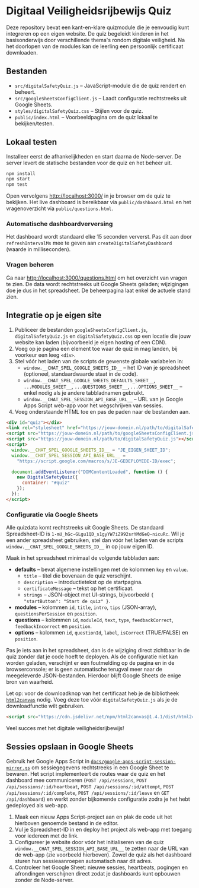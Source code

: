 # Digitaal Veiligheidsrijbewijs Quiz

Deze repository bevat een kant-en-klare quizmodule die je eenvoudig kunt integreren op een eigen website. De quiz begeleidt kinderen in het basisonderwijs door verschillende thema's rondom digitale veiligheid. Na het doorlopen van de modules kan de leerling een persoonlijk certificaat downloaden.

## Bestanden

- `src/digitalSafetyQuiz.js` – JavaScript-module die de quiz rendert en beheert.
- `src/googleSheetsConfigClient.js` – Laadt configuratie rechtstreeks uit Google Sheets.
- `styles/digitalSafetyQuiz.css` – Stijlen voor de quiz.
- `public/index.html` – Voorbeeldpagina om de quiz lokaal te bekijken/testen.

## Lokaal testen

Installeer eerst de afhankelijkheden en start daarna de Node-server. De server levert de statische bestanden voor de quiz en het beheer uit.

```bash
npm install
npm start
npm test
```

Open vervolgens [http://localhost:3000/](http://localhost:3000/) in je browser om de quiz te bekijken. Het live dashboard is bereikbaar via `public/dashboard.html` en het vragenoverzicht via `public/questions.html`.

### Automatische dashboardverversing

Het dashboard wordt standaard elke 15 seconden ververst. Pas dit aan door `refreshIntervalMs` mee te geven aan `createDigitalSafetyDashboard` (waarde in milliseconden).

### Vragen beheren

Ga naar [http://localhost:3000/questions.html](http://localhost:3000/questions.html) om het overzicht van vragen te zien. De data wordt rechtstreeks uit Google Sheets geladen; wijzigingen doe je dus in het spreadsheet. De beheerpagina laat enkel de actuele stand zien.

## Integratie op je eigen site

1. Publiceer de bestanden `googleSheetsConfigClient.js`, `digitalSafetyQuiz.js` en `digitalSafetyQuiz.css` op een locatie die jouw website kan laden (bijvoorbeeld je eigen hosting of een CDN).
2. Voeg op je pagina een element toe waar de quiz in mag landen, bij voorkeur een leeg `<div>`.
3. Stel vóór het laden van de scripts de gewenste globale variabelen in:
   - `window.__CHAT_SPEL_GOOGLE_SHEETS_ID__` – het ID van je spreadsheet (optioneel, standaardwaarde staat in de code).
   - `window.__CHAT_SPEL_GOOGLE_SHEETS_DEFAULTS_SHEET__`, `...MODULES_SHEET__`, `...QUESTIONS_SHEET__`, `...OPTIONS_SHEET__` – enkel nodig als je andere tabbladnamen gebruikt.
   - `window.__CHAT_SPEL_SESSION_API_BASE_URL__` – URL van je Google Apps Script web-app voor het wegschrijven van sessies.
4. Voeg onderstaande HTML toe en pas de paden naar de bestanden aan.

```html
<div id="quiz"></div>
<link rel="stylesheet" href="https://jouw-domein.nl/path/to/digitalSafetyQuiz.css" />
<script src="https://jouw-domein.nl/path/to/googleSheetsConfigClient.js"></script>
<script src="https://jouw-domein.nl/path/to/digitalSafetyQuiz.js"></script>
<script>
  window.__CHAT_SPEL_GOOGLE_SHEETS_ID__ = "JE_EIGEN_SHEET_ID";
  window.__CHAT_SPEL_SESSION_API_BASE_URL__ =
    "https://script.google.com/macros/s/JE-GEDEPLOYEDE-ID/exec";

  document.addEventListener("DOMContentLoaded", function () {
    new DigitalSafetyQuiz({
      container: "#quiz"
    });
  });
</script>
```

### Configuratie via Google Sheets

Alle quizdata komt rechtstreeks uit Google Sheets. De standaard Spreadsheet-ID is `1-mU_hGc-GLgu1QD_s1gyYW7iZ992srYMdGeQ-nicuRc`. Wil je een ander spreadsheet gebruiken, stel dan vóór het laden van de scripts `window.__CHAT_SPEL_GOOGLE_SHEETS_ID__` in op jouw eigen ID.

Maak in het spreadsheet minimaal de volgende tabbladen aan:

- **defaults** – bevat algemene instellingen met de kolommen `key` en `value`.
  - `title` – titel die bovenaan de quiz verschijnt.
  - `description` – introductietekst op de startpagina.
  - `certificateMessage` – tekst op het certificaat.
  - `strings` – JSON-object met UI-strings, bijvoorbeeld `{ "startButton": "Start de quiz" }`.
- **modules** – kolommen `id`, `title`, `intro`, `tips` (JSON-array), `questionsPerSession` en `position`.
- **questions** – kolommen `id`, `moduleId`, `text`, `type`, `feedbackCorrect`, `feedbackIncorrect` en `position`.
- **options** – kolommen `id`, `questionId`, `label`, `isCorrect` (TRUE/FALSE) en `position`.

Pas je iets aan in het spreadsheet, dan is de wijziging direct zichtbaar in de quiz zonder dat je code hoeft te deployen. Als de configuratie niet kan worden geladen, verschijnt er een foutmelding op de pagina en in de browserconsole; er is geen automatische terugval meer naar de meegeleverde JSON-bestanden. Hierdoor blijft Google Sheets de enige bron van waarheid.

Let op: voor de downloadknop van het certificaat heb je de bibliotheek [`html2canvas`](https://html2canvas.hertzen.com/) nodig. Voeg deze toe vóór `digitalSafetyQuiz.js` als je de downloadfunctie wilt gebruiken.

```html
<script src="https://cdn.jsdelivr.net/npm/html2canvas@1.4.1/dist/html2canvas.min.js"></script>
```

Veel succes met het digitale veiligheidsrijbewijs!

## Sessies opslaan in Google Sheets

Gebruik het Google Apps Script in [`docs/google-apps-script-session-mirror.gs`](docs/google-apps-script-session-mirror.gs) om
sessiegegevens rechtstreeks in een Google Sheet te bewaren. Het script implementeert de routes waar de quiz en het dashboard mee
communiceren (`POST /api/sessions`, `POST /api/sessions/:id/heartbeat`, `POST /api/sessions/:id/attempt`,
`POST /api/sessions/:id/complete`, `POST /api/sessions/:id/leave` en `GET /api/dashboard`) en werkt zonder bijkomende
configuratie zodra je het hebt gedeployed als web-app.

1. Maak een nieuw Apps Script-project aan en plak de code uit het hierboven genoemde bestand in de editor.
2. Vul je Spreadsheet-ID in en deploy het project als web-app met toegang voor iedereen met de link.
3. Configureer je website door vóór het initialiseren van de quiz `window.__CHAT_SPEL_SESSION_API_BASE_URL__` te zetten naar de
   URL van de web-app (zie voorbeeld hierboven). Zowel de quiz als het dashboard sturen hun sessieaanroepen automatisch naar dit
   adres.
4. Controleer het Google Sheet: nieuwe sessies, heartbeats, pogingen en afrondingen verschijnen direct zodat je dashboards kunt
   opbouwen zonder de Node-server.
